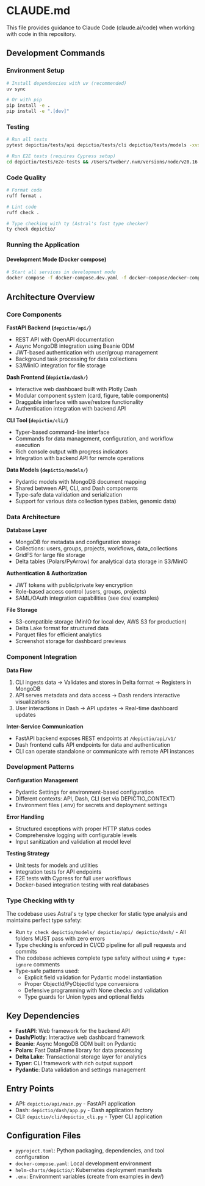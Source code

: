 # CLAUDE.md

This file provides guidance to Claude Code (claude.ai/code) when working with code in this repository.

## Development Commands

### Environment Setup

```bash
# Install dependencies with uv (recommended)
uv sync

# Or with pip
pip install -e .
pip install -e ".[dev]"
```

### Testing

```bash
# Run all tests
pytest depictio/tests/api depictio/tests/cli depictio/tests/models -xvs -n auto

# Run E2E tests (requires Cypress setup)
cd depictio/tests/e2e-tests && /Users/tweber/.nvm/versions/node/v20.16.0/bin/npx cypress run --config screenshotsFolder=cypress/screenshots,videosFolder=cypress/videos,trashAssetsBeforeRuns=false,video=true,screenshotOnRunFailure=true
```

### Code Quality

```bash
# Format code
ruff format .

# Lint code
ruff check .

# Type checking with ty (Astral's fast type checker)
ty check depictio/
```

### Running the Application

#### Development Mode (Docker compose)

```bash
# Start all services in development mode
docker compose -f docker-compose.dev.yaml -f docker-compose/docker-compose.minio.yaml --env-file docker-compose/.env up
```

## Architecture Overview

### Core Components

**FastAPI Backend (`depictio/api/`)**

- REST API with OpenAPI documentation
- Async MongoDB integration using Beanie ODM
- JWT-based authentication with user/group management
- Background task processing for data collections
- S3/MinIO integration for file storage

**Dash Frontend (`depictio/dash/`)**

- Interactive web dashboard built with Plotly Dash
- Modular component system (card, figure, table components)
- Draggable interface with save/restore functionality
- Authentication integration with backend API

**CLI Tool (`depictio/cli/`)**

- Typer-based command-line interface
- Commands for data management, configuration, and workflow execution
- Rich console output with progress indicators
- Integration with backend API for remote operations

**Data Models (`depictio/models/`)**

- Pydantic models with MongoDB document mapping
- Shared between API, CLI, and Dash components
- Type-safe data validation and serialization
- Support for various data collection types (tables, genomic data)

### Data Architecture

**Database Layer**

- MongoDB for metadata and configuration storage
- Collections: users, groups, projects, workflows, data_collections
- GridFS for large file storage
- Delta tables (Polars/PyArrow) for analytical data storage in S3/MinIO

**Authentication & Authorization**

- JWT tokens with public/private key encryption
- Role-based access control (users, groups, projects)
- SAML/OAuth integration capabilities (see dev/ examples)

**File Storage**

- S3-compatible storage (MinIO for local dev, AWS S3 for production)
- Delta Lake format for structured data
- Parquet files for efficient analytics
- Screenshot storage for dashboard previews

### Component Integration

**Data Flow**

1. CLI ingests data → Validates and stores in Delta format → Registers in MongoDB
2. API serves metadata and data access → Dash renders interactive visualizations
3. User interactions in Dash → API updates → Real-time dashboard updates

**Inter-Service Communication**

- FastAPI backend exposes REST endpoints at `/depictio/api/v1/`
- Dash frontend calls API endpoints for data and authentication
- CLI can operate standalone or communicate with remote API instances

### Development Patterns

**Configuration Management**

- Pydantic Settings for environment-based configuration
- Different contexts: API, Dash, CLI (set via DEPICTIO_CONTEXT)
- Environment files (.env) for secrets and deployment settings

**Error Handling**

- Structured exceptions with proper HTTP status codes
- Comprehensive logging with configurable levels
- Input sanitization and validation at model level

**Testing Strategy**

- Unit tests for models and utilities
- Integration tests for API endpoints
- E2E tests with Cypress for full user workflows
- Docker-based integration testing with real databases

### Type Checking with ty

The codebase uses Astral's `ty` type checker for static type analysis and maintains perfect type safety:

- Run `ty check depictio/models/ depictio/api/ depictio/dash/` - All folders MUST pass with zero errors
- Type checking is enforced in CI/CD pipeline for all pull requests and commits
- The codebase achieves complete type safety without using `# type: ignore` comments
- Type-safe patterns used:
  - Explicit field validation for Pydantic model instantiation
  - Proper ObjectId/PyObjectId type conversions
  - Defensive programming with None checks and validation
  - Type guards for Union types and optional fields

## Key Dependencies

- **FastAPI**: Web framework for the backend API
- **Dash/Plotly**: Interactive web dashboard framework
- **Beanie**: Async MongoDB ODM built on Pydantic
- **Polars**: Fast DataFrame library for data processing
- **Delta Lake**: Transactional storage layer for analytics
- **Typer**: CLI framework with rich output support
- **Pydantic**: Data validation and settings management

## Entry Points

- API: `depictio/api/main.py` - FastAPI application
- Dash: `depictio/dash/app.py` - Dash application factory
- CLI: `depictio/cli/depictio_cli.py` - Typer CLI application

## Configuration Files

- `pyproject.toml`: Python packaging, dependencies, and tool configuration
- `docker-compose.yaml`: Local development environment
- `helm-charts/depictio/`: Kubernetes deployment manifests
- `.env`: Environment variables (create from examples in dev/)
